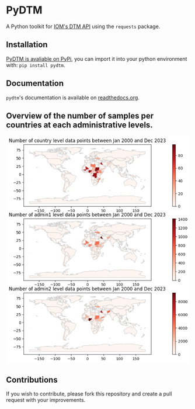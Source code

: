 # PyDTM

A Python toolkit for [IOM's DTM API](https://dtm.iom.int/data-and-analysis/dtm-api) using the `requests` package.

## Installation
[PyDTM is avaliable on PyPi](https://pypi.org/project/pydtm/), you can import it into your python environment with:
`pip install pydtm`.

## Documentation
``pydtm``'s documentation is available on [readthedocs.org](https://pydtm.readthedocs.io/en/latest/index.html).


## Overview of the number of samples per countries at each administrative levels.

![](samples_per_countries.png)


## Contributions
If you wish to contribute, please fork this repository and create a pull request with your improvements.
